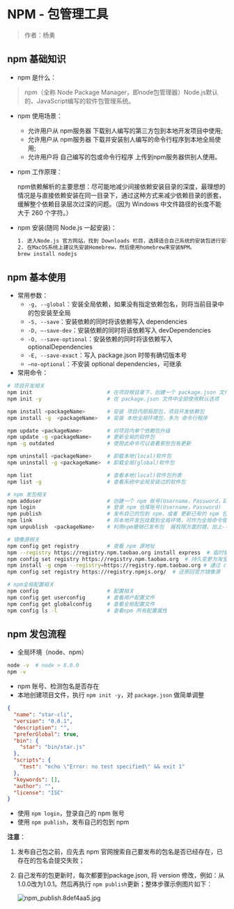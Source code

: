 # NPM - 包管理工具

> 作者：杨勇

## npm 基础知识

- npm 是什么：

> npm（全称 Node Package Manager，即node包管理器）Node.js默认的、JavaScript编写的软件包管理系统。

- npm 使用场景：

  - 允许用户从 npm服务器 下载别人编写的第三方包到本地开发项目中使用;
  - 允许用户从 npm服务器 下载并安装别人编写的命令行程序到本地全局使用;
  - 允许用户将 自己编写的包或命令行程序 上传到npm服务器供别人使用。

- npm 工作原理：

  npm依赖解析的主要思想：尽可能地减少间接依赖安装目录的深度，最理想的情况是与直接依赖安装在同一目录下，通过这种方式来减少依赖目录的嵌套，缓解整个依赖目录层次过深的问题。（因为 Windows 中文件路径的长度不能大于 260 个字符。）

- npm 安装(随同 Node.js 一起安装)：

  ```sh
  1. 进入Node.js 官方网站，找到 Downloads 栏目，选择适合自己系统的安装包进行安装。
  2. 在MacOS系统上建议先安装Homebrew，然后使用homebrew来安装NPM。
  brew install nodejs
  ```

## npm 基本使用

- 常用参数：
  - `-g, --global`：安装全局依赖，如果没有指定依赖包名，则将当前目录中的包安装至全局
  - `-S, --save`：安装依赖的同时将该依赖写入 dependencies
  - `-D, –-save-dev`：安装依赖的同时将该依赖写入 devDependencies
  - `-O, --save-optional`：安装依赖的同时将该依赖写入 optionalDependencies
  - `-E, --save-exact`：写入 package.json 时带有确切版本号
  - `–no-optional`：不安装 optional dependencies，可继承
- 常用命令：

```bash
# 项目开发相关
npm init  						# 在项目根目录下，创建一个 package.json 文件,需要填写一些内容
npm init -y   					# 在 package.json 文件中全部使用默认选项

npm install <packageName> 		# 安装 项目内部局部包，项目开发依赖包
npm install -g  <packageName> 	# 安装 本地全局环境包，多为 命令行程序

npm update <packageName> 		# 对项目内单个依赖包升级
npm update -g <packageName>     # 更新全局的软件包
npm -g outdated 				# 使用此命令可以查看那些包有更新

npm uninstall <packageName>  	# 卸载本地(local)软件包
npm uninstall -g <packageName>  # 卸载全局(global)软件包

npm list 						# 查看本地(local)软件包列表
npm list -g 					# 查看系统中全局安装过的软件包

# npm 发包相关
npm adduser  					# 创建一个 npm 账号(Username，Password，Email)
npm login						# 登录 npm 仓库账号(Username，Password)
npm publish  					# 发布自己的包到 npm，或者 更新已有的 npm 包
npm link						# 将本地开发包挂载到全局环境，可作为全局命令使用
npm unpublish  <packageName>    # 利用npm撤销已发布包  报权限方面的错，加上--force

# 镜像源相关
npm config get registry  		# 查看 npm 源地址
npm --registry https://registry.npm.taobao.org install express  # 临时使用淘宝镜像源
npm config set registry https://registry.npm.taobao.org  # 持久变更为淘宝镜像源
npm install -g cnpm --registry=https://registry.npm.taobao.org # 通过 cnpm 使用淘宝源
npm config set registry https://registry.npmjs.org/  # 还原回官方镜像源

# npm全局配置相关
npm config  					# 配置相关
npm config get userconfig 		# 查看用户配置文件
npm config get globalconfig 	# 查看全局配置文件
npm config ls -l 				# 查看npm 所有配置属性
```

## npm 发包流程

- 全局环境（node、npm）

```bash
node -v  # node > 8.0.0
npm -v
```

- npm 账号、检测包名是否存在
- 本地创建项目文件，执行 `npm init -y`，对 `package.json` 做简单调整

```json
{
  "name": "star-cli",
  "version": "0.0.1",
  "description": "",
  "preferGlobal": true,
  "bin": {
    "star": "bin/star.js"
  },
  "scripts": {
    "test": "echo \"Error: no test specified\" && exit 1"
  },
  "keywords": [],
  "author": "",
  "license": "ISC"
}
```

- 使用 `npm login`，登录自己的 npm 账号
- 使用 `npm publish`，发布自己的包到 npm

**注意**：

1. 发布自己包之前，应先去 npm 官网搜索自己要发布的包名是否已经存在，已存在的包名会提交失败；

2. 自己发布的包更新时，每次都要到package.json, 将 version 修改，例如：从1.0.0改为1.0.1。然后再执行 `npm publish`更新；整体步骤示例图片如下：

   ![npm_publish.8def4aa5.jpg](https://i.loli.net/2019/08/22/xnADsS9pg4G2Xka.jpg)